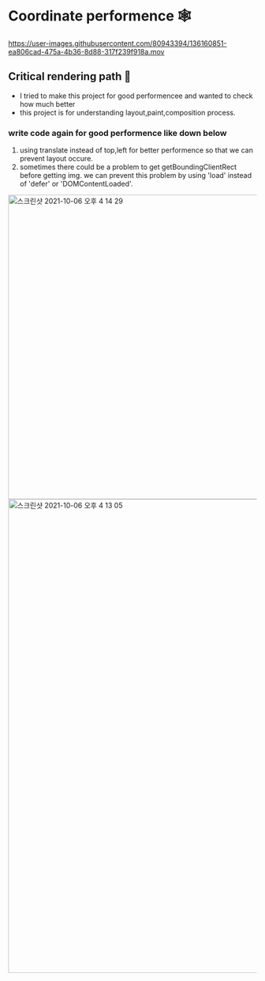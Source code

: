 # Coordinate performence 🕸



https://user-images.githubusercontent.com/80943394/136160851-ea806cad-475a-4b36-8d88-317f239f918a.mov


## Critical rendering path 🌈
- I tried to make this project for good performencee and wanted to check how much better
- this project is for understanding layout,paint,composition process.


### write code again for good performence like down below
1. using translate instead of top,left for better performence so that we can prevent layout occure.
2. sometimes  there could be a problem to get getBoundingClientRect before getting img.
we can prevent this problem by using 'load' instead of 'defer' or 'DOMContentLoaded'.

<img width="616" alt="스크린샷 2021-10-06 오후 4 14 29" src="https://user-images.githubusercontent.com/80943394/136159333-43c454b1-dd32-460c-9aea-ef7ec6fbd178.png">
<img width="959" alt="스크린샷 2021-10-06 오후 4 13 05" src="https://user-images.githubusercontent.com/80943394/136159339-48e4b079-7e9a-4fba-9ce4-25873a1bd6cc.png">
